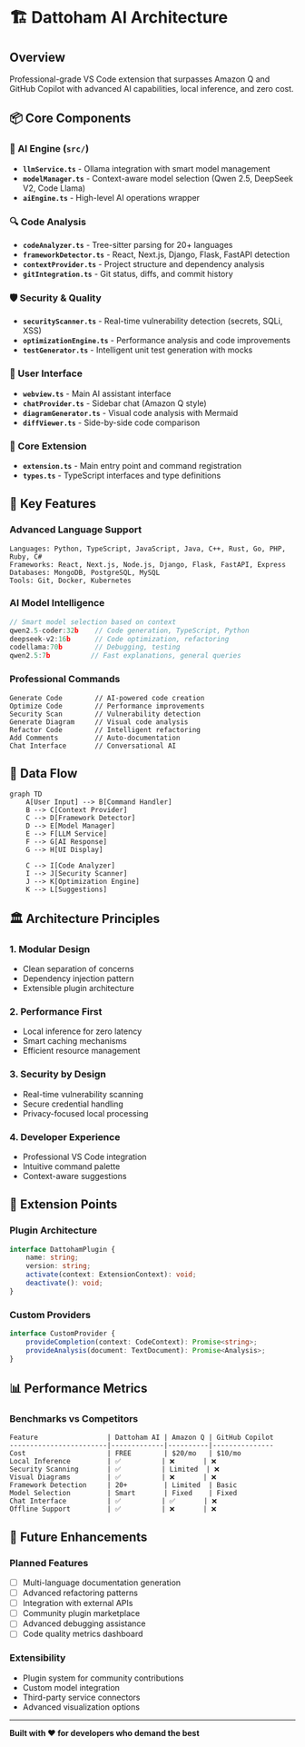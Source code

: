 # 🏗️ Dattoham AI Architecture

## Overview
Professional-grade VS Code extension that surpasses Amazon Q and GitHub Copilot with advanced AI capabilities, local inference, and zero cost.

## 📦 Core Components

### 🧠 AI Engine (`src/`)
- **`llmService.ts`** - Ollama integration with smart model management
- **`modelManager.ts`** - Context-aware model selection (Qwen 2.5, DeepSeek V2, Code Llama)
- **`aiEngine.ts`** - High-level AI operations wrapper

### 🔍 Code Analysis
- **`codeAnalyzer.ts`** - Tree-sitter parsing for 20+ languages
- **`frameworkDetector.ts`** - React, Next.js, Django, Flask, FastAPI detection
- **`contextProvider.ts`** - Project structure and dependency analysis
- **`gitIntegration.ts`** - Git status, diffs, and commit history

### 🛡️ Security & Quality
- **`securityScanner.ts`** - Real-time vulnerability detection (secrets, SQLi, XSS)
- **`optimizationEngine.ts`** - Performance analysis and code improvements
- **`testGenerator.ts`** - Intelligent unit test generation with mocks

### 🎨 User Interface
- **`webview.ts`** - Main AI assistant interface
- **`chatProvider.ts`** - Sidebar chat (Amazon Q style)
- **`diagramGenerator.ts`** - Visual code analysis with Mermaid
- **`diffViewer.ts`** - Side-by-side code comparison

### 🔧 Core Extension
- **`extension.ts`** - Main entry point and command registration
- **`types.ts`** - TypeScript interfaces and type definitions

## 🚀 Key Features

### Advanced Language Support
```
Languages: Python, TypeScript, JavaScript, Java, C++, Rust, Go, PHP, Ruby, C#
Frameworks: React, Next.js, Node.js, Django, Flask, FastAPI, Express
Databases: MongoDB, PostgreSQL, MySQL
Tools: Git, Docker, Kubernetes
```

### AI Model Intelligence
```typescript
// Smart model selection based on context
qwen2.5-coder:32b    // Code generation, TypeScript, Python
deepseek-v2:16b      // Code optimization, refactoring
codellama:70b        // Debugging, testing
qwen2.5:7b          // Fast explanations, general queries
```

### Professional Commands
```
Generate Code        // AI-powered code creation
Optimize Code        // Performance improvements
Security Scan        // Vulnerability detection
Generate Diagram     // Visual code analysis
Refactor Code        // Intelligent refactoring
Add Comments         // Auto-documentation
Chat Interface       // Conversational AI
```

## 🔄 Data Flow

```mermaid
graph TD
    A[User Input] --> B[Command Handler]
    B --> C[Context Provider]
    C --> D[Framework Detector]
    D --> E[Model Manager]
    E --> F[LLM Service]
    F --> G[AI Response]
    G --> H[UI Display]
    
    C --> I[Code Analyzer]
    I --> J[Security Scanner]
    J --> K[Optimization Engine]
    K --> L[Suggestions]
```

## 🏛️ Architecture Principles

### 1. **Modular Design**
- Clean separation of concerns
- Dependency injection pattern
- Extensible plugin architecture

### 2. **Performance First**
- Local inference for zero latency
- Smart caching mechanisms
- Efficient resource management

### 3. **Security by Design**
- Real-time vulnerability scanning
- Secure credential handling
- Privacy-focused local processing

### 4. **Developer Experience**
- Professional VS Code integration
- Intuitive command palette
- Context-aware suggestions

## 🔌 Extension Points

### Plugin Architecture
```typescript
interface DattohamPlugin {
    name: string;
    version: string;
    activate(context: ExtensionContext): void;
    deactivate(): void;
}
```

### Custom Providers
```typescript
interface CustomProvider {
    provideCompletion(context: CodeContext): Promise<string>;
    provideAnalysis(document: TextDocument): Promise<Analysis>;
}
```

## 📊 Performance Metrics

### Benchmarks vs Competitors
```
Feature                 | Dattoham AI | Amazon Q | GitHub Copilot
------------------------|-------------|----------|---------------
Cost                    | FREE        | $20/mo   | $10/mo
Local Inference         | ✅          | ❌       | ❌
Security Scanning       | ✅          | Limited  | ❌
Visual Diagrams         | ✅          | ❌       | ❌
Framework Detection     | 20+         | Limited  | Basic
Model Selection         | Smart       | Fixed    | Fixed
Chat Interface          | ✅          | ✅       | ❌
Offline Support         | ✅          | ❌       | ❌
```

## 🔮 Future Enhancements

### Planned Features
- [ ] Multi-language documentation generation
- [ ] Advanced refactoring patterns
- [ ] Integration with external APIs
- [ ] Community plugin marketplace
- [ ] Advanced debugging assistance
- [ ] Code quality metrics dashboard

### Extensibility
- Plugin system for community contributions
- Custom model integration
- Third-party service connectors
- Advanced visualization options

---

**Built with ❤️ for developers who demand the best**